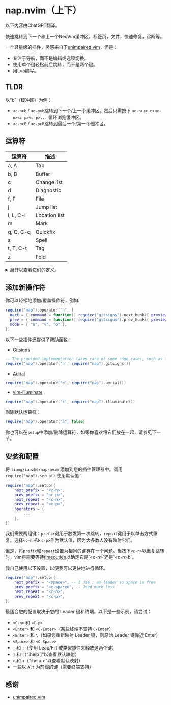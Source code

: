 # nap.nvim（上下）

以下内容由ChatGPT翻译。

快速跳转到下一个和上一个NeoVim缓冲区，标签页，文件，快速修复，诊断等。

一个轻量级的插件，灵感来自于[unimpaired.vim](https://github.com/tpope/vim-unimpaired)，但是：

* 专注于导航，而不是编辑或选项切换。
* 使用单个键轻松前后跳转，而不是两个键。
* 用Lua编写。

## TLDR

以“b”（缓冲区）为例：

* `<c-n>b` / `<c-p>b`跳转到下一个/上一个缓冲区。然后只需按下
`<c-n><c-n><c-n><c-p><c-p>...` 循环浏览缓冲区。
* `<c-n>B` / `<c-p>B`跳转到最后一个/第一个缓冲区。

## 运算符

| 运算符      | 描述          |
| ----------- | -----------   |
| a, A        | Tab           |
| b, B        | Buffer        |
| c           | Change list   |
| d           | Diagnostic    |
| f, F        | File          |
| j           | Jump list     |
| l, L, C-l   | Location list |
| m           | Mark          |
| q, Q, C-q   | Quickfix      |
| s           | Spell         |
| t, T, C-t   | Tag           |
| z           | Fold          |
<details>

<summary>
展开以查看它们的定义。
</summary>

```lua
operators = {
    ["a"] = {
        next = { command = "tabnext", desc = "Next tab", },
        prev = { command = "tabprevious", desc = "Prev tab", },
    },
    ["A"] = {
        next = { command = "tablast", desc = "Last tab", },
        prev = { command = "tabfirst", desc = "First tab", },
    },
    ["b"] = {
        next = { command = "bnext", desc = "Next buffer", },
        prev = { command = "bprevious", desc = "Prev buffer", },
    },
    ["B"] = {
        next = { command = "blast", desc = "Last buffer", },
        prev = { command = "bfirst", desc = "First buffer", },
    },
    ["c"] = {
        next = { command = "normal! g,", desc = "Next change-list item", },
        prev = { command = "normal! g;", desc = "Prev change-list item", }
    },
    ["d"] = {
        next = { command = vim.diagnostic.goto_next, desc = "Next diagnostic", },
        prev = { command = vim.diagnostic.goto_prev, desc = "Prev diagnostic", },
        modes = { "n", "v", "o" }
    },
    ["f"] = {
        next = { command = M.next_file, desc = "Next file", },
        prev = { command = M.prev_file, desc = "Prev file", },
    },
    ["F"] = {
        next = { command = M.last_file, desc = "Last file", },
        prev = { command = M.first_file, desc = "First file", },
    },
    ["j"] = {
        next = { command = M.next_jump_list, desc = "Next jump-list item", },
        prev = { command = M.prev_jump_list, desc = "Prev jump-list item" },
    },
    ["l"] = {
        next = { command = "lnext", desc = "Next loclist item", },
        prev = { command = "lprevious", desc = "Prev loclist item" },
    },
    ["L"] = {
        next = { command = "llast", desc = "Last loclist item", },
        prev = { command = "lfirst", desc = "First loclist item" },
    },
    ["<C-l>"] = {
        next = { command = "lnfile", desc = "Next loclist item in different file", },
        prev = { command = "lpfile", desc = "Prev loclist item in different file" },
    },
    ["m"] = {
        next = { command = "normal! ]`", desc = "Next lowercase mark", },
        prev = { command = "normal [`", desc = "Prev lowercase mark" },
    },
    ["q"] = {
        next = { command = "cnext", desc = "Next quickfix item", },
        prev = { command = "cprevious", desc = "Prev quickfix item" },
    },
    ["Q"] = {
        next = { command = "clast", desc = "Last quickfix item", },
        prev = { command = "cfirst", desc = "First quickfix item" },
    },
    ["<C-q>"] = {
        next = { command = "cnfile", desc = "Next quickfix item in different file", },
        prev = { command = "cpfile", desc = "Prev quickfix item in different file" },
    },
    ["s"] = {
        next = { command = "normal! ]s", desc = "Next spell error", },
        prev = { command = "normal! [s", desc = "Prev spell error", },
    },
    ["t"] = {
        next = { command = "tnext", desc = "Next tag", },
        prev = { command = "tprevious", desc = "Prev tag" },
    },
    ["T"] = {
        next = { command = "tlast", desc = "Last tag", },
        prev = { command = "tfirst", desc = "First tag" },
    },
    ["<C-t>"] = {
        next = { command = "ptnext", desc = "Next tag in previous window", },
        prev = { command = "ptprevious", desc = "Prev tag in previous window" },
    },
    ["z"] = {
        next = { command = "normal! zj", desc = "Next fold", },
        prev = { command = "normal! zk", desc = "Prev fold", },
        mode = { "n", "v", "o" },
    },
```

</details>

## 添加新操作符

你可以轻松地添加/覆盖操作符，例如:
```lua
require("nap").operator("h", {
  next = { command = function() require("gitsigns").next_hunk({ preview = true }) end, desc = "Next diff", },
  prev = { command = function() require("gitsigns").prev_hunk({ preview = true }) end, desc = "Prev diff", },
  mode = { "n", "v", "o" },
})
```

以下一些插件还提供了帮助函数：

* [Gitsigns](https://github.com/lewis6991/gitsigns.nvim)
```lua
-- The provided implementation takes care of some edge cases, such as falling back to ]c [c in diff mode.
require("nap").operator('h', require("nap").gitsigns())
```
* [Aerial](https://github.com/stevearc/aerial.nvim)
```lua
require("nap").operator('o', require("nap").aerial())
```
* [vim-illuminate](https://github.com/RRethy/vim-illuminate)
```lua
require("nap").operator('r', require("nap").illuminate())
```

删除默认运算符：
```lua
require("nap").operator("a", false)
```

你也可以在`setup`中添加/删除运算符，如果你喜欢将它们放在一起，请参见下一节。

## 安装和配置

将 `liangxianzhe/nap-nvim` 添加到您的插件管理器中。调用 `require("nap").setup()` 使用默认值：

```lua
require("nap").setup({
    next_prefix = "<c-n>",
    prev_prefix = "<c-p>",
    next_repeat = "<c-n>",
    prev_repeat = "<c-p>",
    operators = {
        ...
    },
})
```

我们需要两组键：`prefix`键用于触发第一次跳转，`repeat`键用于以单击方式重复。选择`<c-n>`和`<c-p>`作为默认值，因为大多数人没有映射它们。

但是，将`prefix`和`repeat`设置为相同的键存在一个问题。当按下`<c-n>`以重复跳转时，vim将需要等待[timeoutlen](https://neovim.io/doc/user/options.html#'timeoutlen')以确定它是`<c-n>`还是`<c-n>b`。

我自己使用以下设置，以便我可以更快地进行循环。

```lua
require("nap").setup({
    next_prefix = "<space>", -- I use ; as leader so space is free
    prev_prefix = "<c-space>", -- Used much less 
    next_repeat = "<c-n>",
    prev_repeat = "<c-p>",
})
```

最适合您的配置取决于您的 Leader 键和终端。以下是一些示例，请尝试：

* `<C-n>` 和 `<C-p>`
* `<Enter>` 和 `<C-Enter>`（某些终端不支持 `C-Enter`）
* `<Enter>` 和 `\`（如果您重新映射 Leader 键，则原始 Leader 键靠近 Enter）
* `<Space>` 和 `<C-Space>`
* `;` 和 `,`（使用 Leap/Flit 或类似插件来释放这两个键）
* `]` 和 `[`（“:help ]”以查看默认映射）
* `>` 和 `<`（“:help >”以查看默认映射）
* 一些以 `Alt` 为前缀的键（需要终端支持）

## 感谢

* [unimpaired.vim](https://github.com/tpope/vim-unimpaired)
